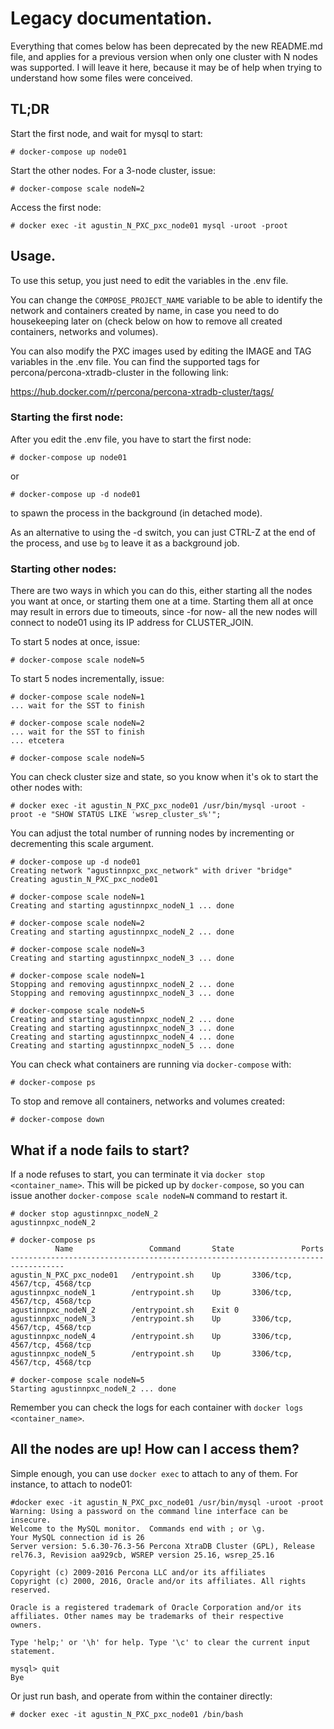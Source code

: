 # Legacy documentation.

Everything that comes below has been deprecated by the new README.md file, and applies for a previous version when only one cluster with N nodes was supported. I will leave it here, because it may be of help when trying to understand how some files were conceived.

## TL;DR

Start the first node, and wait for mysql to start:

```
# docker-compose up node01
```

Start the other nodes. For a 3-node cluster, issue:

```
# docker-compose scale nodeN=2
```

Access the first node:

```
# docker exec -it agustin_N_PXC_pxc_node01 mysql -uroot -proot
```

## Usage.

To use this setup, you just need to edit the variables in the .env file.

You can change the `COMPOSE_PROJECT_NAME` variable to be able to identify the
network and containers created by name, in case you need to do housekeeping
later on (check below on how to remove all created containers, networks
and volumes).

You can also modify the PXC images used by editing the IMAGE and TAG variables in
the .env file. You can find the supported tags for percona/percona-xtradb-cluster
in the following link:

https://hub.docker.com/r/percona/percona-xtradb-cluster/tags/


### Starting the first node:

After you edit the .env file, you have to start the first node:

```
# docker-compose up node01
```

or 

```
# docker-compose up -d node01
```

to spawn the process in the background (in detached mode).

As an alternative to using the -d switch, you can just CTRL-Z at the end of the process,
and use `bg` to leave it as a background job.


### Starting other nodes:

There are two ways in which you can do this, either starting all the nodes you want at once,
or starting them one at a time. Starting them all at once may result in errors due to
timeouts, since -for now- all the new nodes will connect to node01 using its IP address for
CLUSTER_JOIN.

To start 5 nodes at once, issue:

```
# docker-compose scale nodeN=5
```

To start 5 nodes incrementally, issue:

```
# docker-compose scale nodeN=1
... wait for the SST to finish

# docker-compose scale nodeN=2
... wait for the SST to finish
... etcetera

# docker-compose scale nodeN=5
```

You can check cluster size and state, so you know when it's ok to start the other nodes
with:

```
# docker exec -it agustin_N_PXC_pxc_node01 /usr/bin/mysql -uroot -proot -e "SHOW STATUS LIKE 'wsrep_cluster_s%'";
```

You can adjust the total number of running nodes by incrementing or decrementing this scale
argument.

```
# docker-compose up -d node01
Creating network "agustinnpxc_pxc_network" with driver "bridge"
Creating agustin_N_PXC_pxc_node01

# docker-compose scale nodeN=1
Creating and starting agustinnpxc_nodeN_1 ... done

# docker-compose scale nodeN=2
Creating and starting agustinnpxc_nodeN_2 ... done

# docker-compose scale nodeN=3
Creating and starting agustinnpxc_nodeN_3 ... done

# docker-compose scale nodeN=1
Stopping and removing agustinnpxc_nodeN_2 ... done
Stopping and removing agustinnpxc_nodeN_3 ... done

# docker-compose scale nodeN=5
Creating and starting agustinnpxc_nodeN_2 ... done
Creating and starting agustinnpxc_nodeN_3 ... done
Creating and starting agustinnpxc_nodeN_4 ... done
Creating and starting agustinnpxc_nodeN_5 ... done
```

You can check what containers are running via `docker-compose` with:

```
# docker-compose ps
```

To stop and remove all containers, networks and volumes created:

```
# docker-compose down
```


## What if a node fails to start?

If a node refuses to start, you can terminate it via `docker stop <container_name>`. This will be
picked up by `docker-compose`, so you can issue another `docker-compose scale nodeN=N` command to
restart it.

```
# docker stop agustinnpxc_nodeN_2
agustinnpxc_nodeN_2

# docker-compose ps
          Name                 Command       State               Ports             
----------------------------------------------------------------------------------
agustin_N_PXC_pxc_node01   /entrypoint.sh    Up       3306/tcp, 4567/tcp, 4568/tcp 
agustinnpxc_nodeN_1        /entrypoint.sh    Up       3306/tcp, 4567/tcp, 4568/tcp 
agustinnpxc_nodeN_2        /entrypoint.sh    Exit 0                                
agustinnpxc_nodeN_3        /entrypoint.sh    Up       3306/tcp, 4567/tcp, 4568/tcp 
agustinnpxc_nodeN_4        /entrypoint.sh    Up       3306/tcp, 4567/tcp, 4568/tcp 
agustinnpxc_nodeN_5        /entrypoint.sh    Up       3306/tcp, 4567/tcp, 4568/tcp 

# docker-compose scale nodeN=5
Starting agustinnpxc_nodeN_2 ... done
```

Remember you can check the logs for each container with `docker logs <container_name>`.


## All the nodes are up! How can I access them?

Simple enough, you can use `docker exec` to attach to any of them. For instance, to attach to node01:

```
#docker exec -it agustin_N_PXC_pxc_node01 /usr/bin/mysql -uroot -proot
Warning: Using a password on the command line interface can be insecure.
Welcome to the MySQL monitor.  Commands end with ; or \g.
Your MySQL connection id is 26
Server version: 5.6.30-76.3-56 Percona XtraDB Cluster (GPL), Release rel76.3, Revision aa929cb, WSREP version 25.16, wsrep_25.16

Copyright (c) 2009-2016 Percona LLC and/or its affiliates
Copyright (c) 2000, 2016, Oracle and/or its affiliates. All rights reserved.

Oracle is a registered trademark of Oracle Corporation and/or its
affiliates. Other names may be trademarks of their respective
owners.

Type 'help;' or '\h' for help. Type '\c' to clear the current input statement.

mysql> quit                                                                                                                                                                     
Bye
```

Or just run bash, and operate from within the container directly:

```
# docker exec -it agustin_N_PXC_pxc_node01 /bin/bash
```
